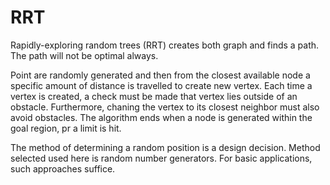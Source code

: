 # RRT

Rapidly-exploring random trees (RRT) creates both graph and finds a path. The path will not be optimal always.

Point are randomly generated and then from the closest available node a specific amount of distance is travelled to create new vertex. Each time a vertex is created, a check must be made that vertex lies outside of an obstacle. Furthermore, chaning the vertex to its closest neighbor must also avoid obstacles. The algorithm ends when a node is generated within the goal region, pr a limit is hit.

The method of determining a random position is a design decision. Method selected used here is random number generators. For basic applications, such approaches suffice.
